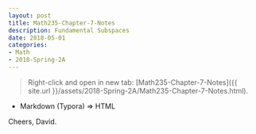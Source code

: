 ```yaml
---
layout: post
title: Math235-Chapter-7-Notes
description: Fundamental Subspaces
date: 2018-05-01
categories:
- Math
- 2018-Spring-2A
---
```


> Right-click and open in new tab: [Math235-Chapter-7-Notes]({{ site.url }}/assets/2018-Spring-2A/Math235-Chapter-7-Notes.html).

- Markdown (Typora) => HTML


Cheers, David.

